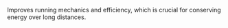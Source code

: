 Improves running mechanics and efficiency, which is crucial for conserving energy over long distances.
